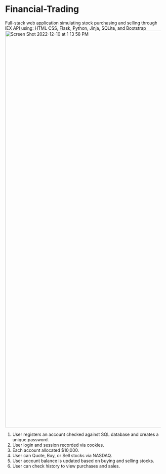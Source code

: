 # Financial-Trading
Full-stack web application simulating stock purchasing and selling through IEX API using: HTML CSS, Flask, Python, Jinja, SQLite, and Bootstrap
<img width="1280" alt="Screen Shot 2022-12-10 at 1 13 58 PM" src="https://user-images.githubusercontent.com/105305546/206869911-f0907c09-5708-450f-95f9-a5ef28fd8e89.png">

1. User registers an account checked against SQL database and creates a unique password.
2. User login and session recorded via cookies.
3. Each account allocated $10,000.
4. User can Quote, Buy, or Sell stocks via NASDAQ.
5. User account balance is updated based on buying and selling stocks.
6. User can check history to view purchases and sales.
